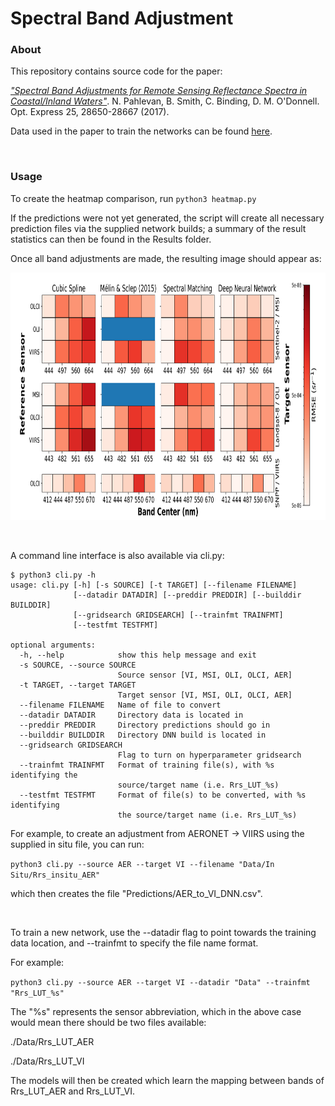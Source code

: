 # Spectral Band Adjustment 

### About
This repository contains source code for the paper:

<i>["Spectral Band Adjustments for Remote Sensing Reflectance Spectra in Coastal/Inland Waters"](https://www.osapublishing.org/oe/abstract.cfm?uri=oe-25-23-28650)</i>.
N. Pahlevan, B. Smith, C. Binding, D. M. O'Donnell. Opt. Express 25, 28650-28667 (2017).

Data used in the paper to train the networks can be found [here](https://figshare.com/articles/dataset/Hyperspectral_Rrs_Spectra/5378650).

<br>

### Usage
To create the heatmap comparison, run
`python3 heatmap.py`

If the predictions were not yet generated, the script will create all necessary prediction files via the supplied network builds; a summary of the result statistics can then be found in the Results folder. 

Once all band adjustments are made, the resulting image should appear as:

<img src="Results/heatmap.png?raw=true" height=396 width=858></img>

<br> 

A command line interface is also available via cli.py:
```
$ python3 cli.py -h
usage: cli.py [-h] [-s SOURCE] [-t TARGET] [--filename FILENAME]
              [--datadir DATADIR] [--preddir PREDDIR] [--builddir BUILDDIR]
              [--gridsearch GRIDSEARCH] [--trainfmt TRAINFMT]
              [--testfmt TESTFMT]

optional arguments:
  -h, --help            show this help message and exit
  -s SOURCE, --source SOURCE
                        Source sensor [VI, MSI, OLI, OLCI, AER]
  -t TARGET, --target TARGET
                        Target sensor [VI, MSI, OLI, OLCI, AER]
  --filename FILENAME   Name of file to convert
  --datadir DATADIR     Directory data is located in
  --preddir PREDDIR     Directory predictions should go in
  --builddir BUILDDIR   Directory DNN build is located in
  --gridsearch GRIDSEARCH
                        Flag to turn on hyperparameter gridsearch
  --trainfmt TRAINFMT   Format of training file(s), with %s identifying the
                        source/target name (i.e. Rrs_LUT_%s)
  --testfmt TESTFMT     Format of file(s) to be converted, with %s identifying
                        the source/target name (i.e. Rrs_LUT_%s)

```

For example, to create an adjustment from AERONET -> VIIRS using the supplied in situ file, you can run:

`python3 cli.py --source AER --target VI --filename "Data/In Situ/Rrs_insitu_AER"`

which then creates the file "Predictions/AER_to_VI_DNN.csv". 

<br>

To train a new network, use the --datadir flag to point towards the training data location, and --trainfmt to specify the file name format.

For example:

`python3 cli.py --source AER --target VI --datadir "Data" --trainfmt "Rrs_LUT_%s"`

The "%s" represents the sensor abbreviation, which in the above case would mean there should be two files available:

./Data/Rrs_LUT_AER

./Data/Rrs_LUT_VI

The models will then be created which learn the mapping between bands of Rrs_LUT_AER and Rrs_LUT_VI. 
